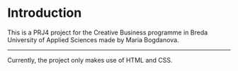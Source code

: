 # Introduction 

This is a PRJ4 project for the Creative Business programme in Breda University of Applied Sciences made by Maria Bogdanova.

*****************************************************************************************************************************

Currently, the project only makes use of HTML and CSS.  
